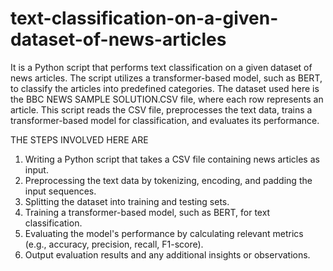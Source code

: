 # text-classification-on-a-given-dataset-of-news-articles
It is a Python script that performs text classification on a given dataset of news articles. The script utilizes a transformer-based model, such as BERT, to classify the articles into predefined categories. 
The dataset used here is the BBC NEWS SAMPLE SOLUTION.CSV file, where each row represents an article. This script reads the CSV file, preprocesses the text data, trains a transformer-based model for classification, and evaluates its performance.


THE STEPS INVOLVED HERE ARE

1. Writing a Python script that takes a CSV file containing news articles as input.
2. Preprocessing the text data by tokenizing, encoding, and padding the input sequences.
3. Splitting the dataset into training and testing sets.
4. Training a transformer-based model, such as BERT, for text classification.
5. Evaluating the model's performance by calculating relevant metrics (e.g., accuracy, precision, recall, F1-score).
6. Output evaluation results and any additional insights or observations.

